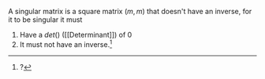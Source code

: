 A singular matrix is a square matrix ($m, m$) that doesn't have an inverse, for it to be singular it must


1. Have a $det()$ ([[Determinant]]) of $0$
2. It must not have an inverse.[^1]

[^1]: ?
